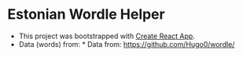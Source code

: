 # Estonian Wordle Helper

* This project was bootstrapped with [Create React App](https://github.com/facebook/create-react-app).
* Data (words) from: * Data from: https://github.com/Hugo0/wordle/